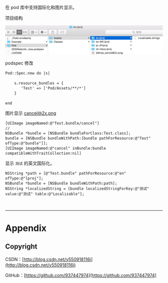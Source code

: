 在 pod 库中支持国际化和图片显示。

项目结构

![](https://raw.githubusercontent.com/937447974/Blog/master/Resources/2018031301.png)

podspec 修改

```
Pod::Spec.new do |s|

    s.resource_bundles = {
       'Test' => ['Pod/Assets/**/*']
    }

end
```

图片显示 cancel@2x.png

```objc
[UIImage imageNamed:@"Test.bundle/cancel"]
// 
NSBundle *bundle = [NSBundle bundleForClass:Test.class];
bundle = [NSBundle bundleWithPath:[bundle pathForResource:@"Test" ofType:@"bundle"]];
[UIImage imageNamed:@"cancel" inBundle:bundle compatibleWithTraitCollection:nil]
```

显示 `测试` 的英文国际化。

```objc
NSString *path = [@"Test.bundle" pathForResource:@"en" ofType:@"lproj"];
NSBundle *bundle = [NSBundle bundleWithPath:path];
NSString *localizedString = [bundle localizedStringForKey:@"测试" value:@"测试" table:@"Localizable"];
```

&#160;

----------

# Appendix

## Copyright

CSDN：[http://blog.csdn.net/y550918116j](http://blog.csdn.net/y550918116j)

GitHub：[https://github.com/937447974](https://github.com/937447974)